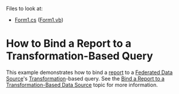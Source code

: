 Files to look at:

* [Form1.cs](./CS/Form1.cs) ([Form1.vb](./VB/Form1.vb))

# How to Bind a Report to a Transformation-Based Query

This example demonstrates how to bind a [report](https://docs.devexpress.com/XtraReports/2162?v=21.1) to a [Federated Data Source](https://docs.devexpress.com/XtraReports/400917?v=21.1)'s [Transformation](https://docs.devexpress.com/XtraReports/401985?v=21.1)-based query. See the [Bind a Report to a Transformation-Based Data Source](https://docs.devexpress.com/XtraReports/402101?v=21.1) topic for more information.
